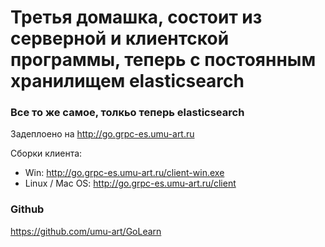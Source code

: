 <head>
    <meta charset="utf-8">
    <title>Go homework 4</title>
</head>
<h1>Третья домашка, состоит из серверной и клиентской программы, теперь с постоянным хранилищем elasticsearch</h1>

<h3>Все то же самое, толкьо теперь elasticsearch</h3>
<p>Задеплоено на <a href="http://go.grpc-es.umu-art.ru">http://go.grpc-es.umu-art.ru</a></p>

<p>Сборки клиента: </p>
<ul>
<li>Win: <a href="http://go.grpc-es.umu-art.ru/client-win.exe">http://go.grpc-es.umu-art.ru/client-win.exe</a></li>
<li>Linux / Mac OS: <a href="http://go.grpc-es.umu-art.ru/client">http://go.grpc-es.umu-art.ru/client</a></li>
</ul>

<h3>Github</h3>
<p><a href="https://github.com/umu-art/GoLearn">https://github.com/umu-art/GoLearn</a></p>